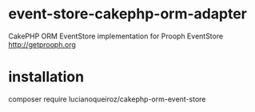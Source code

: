 # event-store-cakephp-orm-adapter
CakePHP ORM EventStore implementation for Prooph EventStore http://getprooph.org

# installation
composer require lucianoqueiroz/cakephp-orm-event-store
